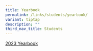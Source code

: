 ```yaml
---
title: Yearbook
permalink: /links/students/yearbook/
variant: tiptap
description: ""
third_nav_title: Students
---
```

<p><a href="https://online.flippingbook.com/view/1048377741/" rel="noopener noreferrer nofollow" target="_blank">2023 Yearbook</a></p>
